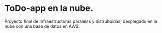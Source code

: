 # ToDo-app en la nube.
Proyecto final de Infraestructuras paralelas y distrubuidas, desplegado en la nube con una base de datos en AWS.
